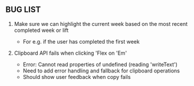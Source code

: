 ## BUG LIST

1. Make sure we can highlight the current week based on the most recent completed week or lift
   - For e.g. if the user has completed the first week

2. Clipboard API fails when clicking 'Flex on 'Em'
   - Error: Cannot read properties of undefined (reading 'writeText')
   - Need to add error handling and fallback for clipboard operations
   - Should show user feedback when copy fails